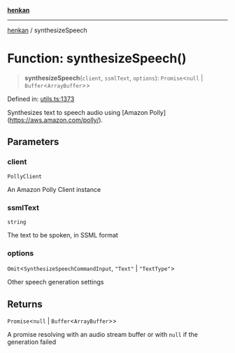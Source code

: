 [**henkan**](../README.md)

***

[henkan](../README.md) / synthesizeSpeech

# Function: synthesizeSpeech()

> **synthesizeSpeech**(`client`, `ssmlText`, `options`): `Promise`\<`null` \| `Buffer`\<`ArrayBuffer`\>\>

Defined in: [utils.ts:1373](https://github.com/Ronokof/Henkan/blob/98f666aefeafaf05969bb220cc1183df13aaacbd/src/utils.ts#L1373)

Synthesizes text to speech audio using \[Amazon Polly\](https://aws.amazon.com/polly/).

## Parameters

### client

`PollyClient`

An Amazon Polly Client instance

### ssmlText

`string`

The text to be spoken, in SSML format

### options

`Omit`\<`SynthesizeSpeechCommandInput`, `"Text"` \| `"TextType"`\>

Other speech generation settings

## Returns

`Promise`\<`null` \| `Buffer`\<`ArrayBuffer`\>\>

A promise resolving with an audio stream buffer or with `null` if the generation failed
